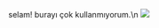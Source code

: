 selam! burayı çok kullanmıyorum.\n
<img src="https://komarev.com/ghpvc/?username=realtornado">

<!--
### Hi there 👋
-->

<!--
**realtornado/realtornado** is a ✨ _special_ ✨ repository because its `README.md` (this file) appears on your GitHub profile.

Here are some ideas to get you started:

- 🔭 I’m currently working on ...
- 🌱 I’m currently learning ...
- 👯 I’m looking to collaborate on ...
- 🤔 I’m looking for help with ...
- 💬 Ask me about ...
- 📫 How to reach me: ...
- 😄 Pronouns: ...
- ⚡ Fun fact: ...
-->
